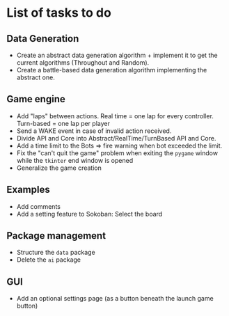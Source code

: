 # List of tasks to do

## Data Generation

- Create an abstract data generation algorithm + implement it to get the current algorithms (Throughout and Random). 
- Create a battle-based data generation algorithm implementing the abstract one.

## Game engine

- Add "laps" between actions. Real time = one lap for every controller. Turn-based = one lap per player
- Send a WAKE event in case of invalid action received.
- Divide API and Core into Abstract/RealTime/TurnBased API and Core.
- Add a time limit to the Bots => fire warning when bot exceeded the limit.
- Fix the "can't quit the game" problem when exiting the `pygame` window while the `tkinter` end window is opened
- Generalize the game creation

## Examples

- Add comments
- Add a setting feature to Sokoban: Select the board

## Package management

- Structure the `data` package
- Delete the `ai` package

## GUI

- Add an optional settings page (as a button beneath the launch game button)